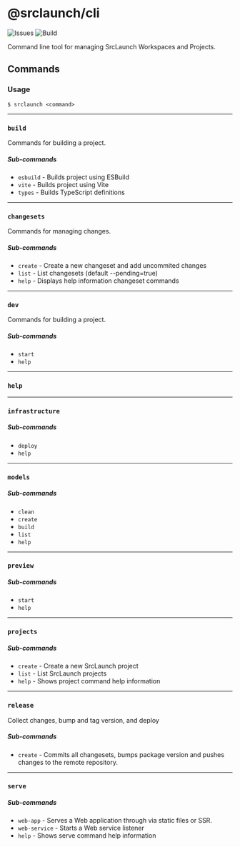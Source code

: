 # @srclaunch/cli

![Issues](https://img.shields.io/github/issues/srclaunch/cli?label=Issues) ![Build](https://github.com/srclaunch/cli/actions/workflows/publish.yml/badge.svg)

Command line tool for managing SrcLaunch Workspaces and Projects.

## Commands

### Usage

`$ srclaunch <command>`

---

### `build`

Commands for building a project.

##### Sub-commands

- `esbuild` - Builds project using ESBuild
- `vite` - Builds project using Vite
- `types` - Builds TypeScript definitions

---

### `changesets`

Commands for managing changes.

##### Sub-commands

- `create` - Create a new changeset and add uncommited changes
- `list` - List changesets (default --pending=true)
- `help` - Displays help information changeset commands

---

### `dev`

Commands for building a project.

##### Sub-commands

- `start`
- `help`

---

### `help`

---

### `infrastructure`

##### Sub-commands

- `deploy`
- `help`

---

### `models`

##### Sub-commands

- `clean`
- `create`
- `build`
- `list`
- `help`

---

### `preview`

##### Sub-commands

- `start`
- `help`

---

### `projects`

##### Sub-commands

- `create` - Create a new SrcLaunch project
- `list` - List SrcLaunch projects
- `help` - Shows project command help information

---

### `release`

Collect changes, bump and tag version, and deploy

##### Sub-commands

- `create` - Commits all changesets, bumps package version and pushes changes to the remote repository.

---

### `serve`

##### Sub-commands

- `web-app` - Serves a Web application through via static files or SSR.
- `web-service` - Starts a Web service listener
- `help` - Shows serve command help information
